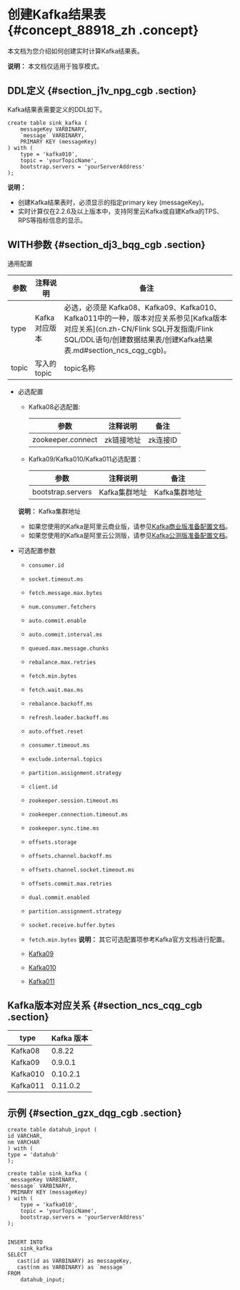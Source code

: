 # 创建Kafka结果表 {#concept_88918_zh .concept}

本文档为您介绍如何创建实时计算Kafka结果表。

**说明：** 本文档仅适用于独享模式。

## DDL定义 {#section_j1v_npg_cgb .section}

Kafka结果表需要定义的DDL如下。

```language-sql
create table sink_kafka (
    messageKey VARBINARY,
    `message` VARBINARY,
    PRIMARY KEY (messageKey)
) with (
    type = 'kafka010',
    topic = 'yourTopicName',
    bootstrap.servers = 'yourServerAddress'
);
```

**说明：** 

-   创建Kafka结果表时，必须显示的指定primary key \(messageKey\)。
-   实时计算仅在2.2.6及以上版本中，支持阿里云Kafka或自建Kafka的TPS、RPS等指标信息的显示。

## WITH参数 {#section_dj3_bqg_cgb .section}

通用配置

|参数|注释说明|备注|
|--|----|--|
|type|Kafka对应版本|必选，必须是 Kafka08、Kafka09、Kafka010、Kafka011中的一种，版本对应关系参见[Kafka版本对应关系](cn.zh-CN/Flink SQL开发指南/Flink SQL/DDL语句/创建数据结果表/创建Kafka结果表.md#section_ncs_cqg_cgb)。|
|topic|写入的topic|topic名称|

-   必选配置

    -   Kafka08必选配置:

        |参数|注释说明|备注|
        |--|----|--|
        |zookeeper.connect|zk链接地址|zk连接ID|

    -   Kafka09/Kafka010/Kafka011必选配置：

        |参数|注释说明|备注|
        |--|----|--|
        |bootstrap.servers|Kafka集群地址|Kafka集群地址|

    **说明：** Kafka集群地址

    -   如果您使用的Kafka是阿里云商业版，请参见[Kafka商业版准备配置文档](https://help.aliyun.com/document_detail/84740.html?spm=a2c4g.11186623.2.3.593558055sh8nk)。
    -   如果您使用的Kafka是阿里云公测版，请参见[Kafka公测版准备配置文档](https://help.aliyun.com/document_detail/68345.html?spm=a2c4g.11186623.2.4.59355805yWzMDS)。
-   可选配置参数

    -   `consumer.id`
    -   `socket.timeout.ms`
    -   `fetch.message.max.bytes`
    -   `num.consumer.fetchers`
    -   `auto.commit.enable`
    -   `auto.commit.interval.ms`
    -   `queued.max.message.chunks`
    -   `rebalance.max.retries`
    -   `fetch.min.bytes`
    -   `fetch.wait.max.ms`
    -   `rebalance.backoff.ms`
    -   `refresh.leader.backoff.ms`
    -   `auto.offset.reset`
    -   `consumer.timeout.ms`
    -   `exclude.internal.topics`
    -   `partition.assignment.strategy`
    -   `client.id`
    -   `zookeeper.session.timeout.ms`
    -   `zookeeper.connection.timeout.ms`
    -   `zookeeper.sync.time.ms`
    -   `offsets.storage`
    -   `offsets.channel.backoff.ms`
    -   `offsets.channel.socket.timeout.ms`
    -   `offsets.commit.max.retries`
    -   `dual.commit.enabled`
    -   `partition.assignment.strategy`
    -   `socket.receive.buffer.bytes`
    -   `fetch.min.bytes`
    **说明：** 其它可选配置项参考Kafka官方文档进行配置。

    -   [Kafka09](https://kafka.apache.org/0110/documentation.html#consumerconfigs)
    -   [Kafka010](https://kafka.apache.org/090/documentation.html#newconsumerconfigs)
    -   [Kafka011](https://kafka.apache.org/0102/documentation.html#newconsumerconfigs)

## Kafka版本对应关系 {#section_ncs_cqg_cgb .section}

|type|Kafka 版本|
|----|--------|
|Kafka08|0.8.22|
|Kafka09|0.9.0.1|
|Kafka010|0.10.2.1|
|Kafka011|0.11.0.2|

## 示例 {#section_gzx_dqg_cgb .section}

```language-sql
create table datahub_input (
id VARCHAR,
nm VARCHAR
) with (
type = 'datahub'
);

create table sink_kafka (
 messageKey VARBINARY,
`message` VARBINARY,
 PRIMARY KEY (messageKey)
) with (
    type = 'kafka010',
    topic = 'yourTopicName',
    bootstrap.servers = 'yourServerAddress'
);


INSERT INTO
    sink_kafka
SELECT
   cast(id as VARBINARY) as messageKey,
   cast(nm as VARBINARY) as `message`
FROM
    datahub_input;
```

